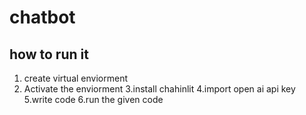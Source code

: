 # chatbot 
## how to run it 

1. create virtual enviorment 
2. Activate the enviorment 
3.install chahinlit
4.import open ai api key
5.write code
6.run the given code 
